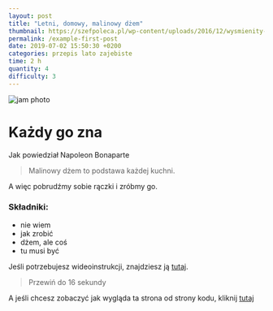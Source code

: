 ```yaml
---
layout: post
title: "Letni, domowy, malinowy dżem"
thumbnail: https://szefpoleca.pl/wp-content/uploads/2016/12/wysmienity-dzem-malinowy.jpg
permalink: /example-first-post
date: 2019-07-02 15:50:30 +0200
categories: przepis lato zajebiste
time: 2 h
quantity: 4
difficulty: 3
---
```


![jam photo](https://szefpoleca.pl/wp-content/uploads/2016/12/wysmienity-dzem-malinowy.jpg)

# Każdy go zna

Jak powiedział Napoleon Bonaparte

> Malinowy dżem to podstawa każdej kuchni.

A więc pobrudźmy sobie rączki i zróbmy go.

### Składniki:

- nie wiem
- jak zrobić
- dżem, ale coś
- tu musi być

Jeśli potrzebujesz wideoinstrukcji, znajdziesz ją [tutaj](https://youtu.be/qvREHyukpgQ).

> Przewiń do 16 sekundy

A jeśli chcesz zobaczyć jak wygląda ta strona od strony kodu, kliknij [tutaj](https://raw.githubusercontent.com/bartekpacia/taste-tester-blog/master/collections/_posts/2019-07-02-malinowy-dzem.md)
